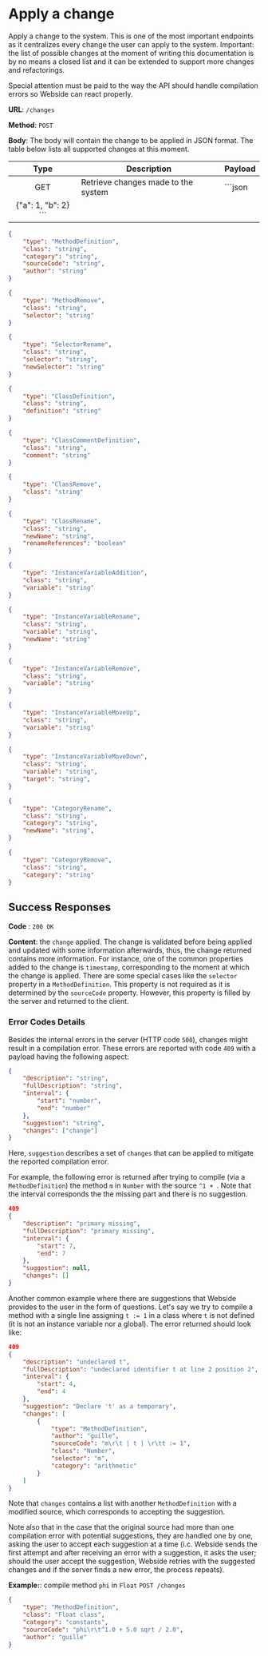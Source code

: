 # Apply a change
Apply a change to the system.
This is one of the most important endpoints as it centralizes every change the user can apply to the system.
Important: the list of possible changes at the moment of writing this documentation is by no means a closed list and it can be extended to support more changes and refactorings.

Special attention must be paid to the way the API should handle compilation errors so Webside can react properly.

**URL**: `/changes`

**Method**: `POST`

**Body**: The body will contain the change to be applied in JSON format. The table below lists all supported changes at this moment.

| Type | Description | Payload |
| :--: | -- | -- |
| GET | Retrieve changes made to the system | ```json 
{"a": 1, "b": 2} ``` |

```json
{
    "type": "MethodDefinition",
    "class": "string",
    "category": "string",
    "sourceCode": "string",
    "author": "string"
}
```

```json
{
    "type": "MethodRemove",
    "class": "string",
    "selector": "string"
}
```

```json
{
    "type": "SelectorRename",
    "class": "string",
    "selector": "string",
    "newSelector": "string"
}
```

```json
{
    "type": "ClassDefinition",
    "class": "string",
    "definition": "string"
}
```

```json
{
    "type": "ClassCommentDefinition",
    "class": "string",
    "comment": "string"
}
```

```json
{
    "type": "ClassRemove",
    "class": "string"
}
```

```json
{
    "type": "ClassRename",
    "class": "string",
    "newName": "string",
    "renameReferences": "boolean"
}
```

```json
{
    "type": "InstanceVariableAddition",
    "class": "string",
    "variable": "string"
}
```

```json
{
    "type": "InstanceVariableRename",
    "class": "string",
    "variable": "string",
    "newName": "string"
}
```

```json
{
    "type": "InstanceVariableRemove",
    "class": "string",
    "variable": "string"
}
```

```json
{
    "type": "InstanceVariableMoveUp",
    "class": "string",
    "variable": "string"
}
```

```json
{
    "type": "InstanceVariableMoveDown",
    "class": "string",
    "variable": "string",
    "target": "string",
}
```

```json
{
    "type": "CategoryRename",
    "class": "string",
    "category": "string",
    "newName": "string",
}
```

```json
{
    "type": "CategoryRemove",
    "class": "string",
    "category": "string"
}
```

## Success Responses

**Code** : `200 OK`

**Content**: the `change` applied.
The change is validated before being applied and updated with some information afterwards, thus, the change returned contains more information. For instance, one of the common properties added to the change is `timestamp`, corresponding to the moment at which the change is applied.
There are some special cases like the `selector` property in a `MethodDefinition`. This property is not required as it is determined by the `sourceCode` property. However, this property is filled by the server and returned to the client.

### Error Codes Details
Besides the internal errors in the server (HTTP code `500`), changes might result in a compilation error. These errors are reported with code `409` with a payload having the following aspect:
```json
{
	"description": "string",
	"fullDescription": "string",
	"interval": {
		"start": "number",
		"end": "number"
	},
	"suggestion": "string",
	"changes": ["change"]
}
```
Here, `suggestion` describes a set of `changes` that can be applied to mitigate the reported compilation error.

For example, the following error is returned after trying to compile (via a `MethodDefinition`) the method `m` in `Number` with the source `^1 + `. Note that the interval corresponds the the missing part and there is no suggestion.

```json
409
{
	"description": "primary missing",
	"fullDescription": "primary missing",
	"interval": {
		"start": 7,
		"end": 7
	},
	"suggestion": null,
	"changes": []
}
```

Another common example where there are suggestions that Webside provides to the user in the form of questions.
Let's say we try to compile a method with a single line assigning `t := 1` in a class where `t` is not defined (it is not an instance variable nor a global).
The error returned should look like: 
```json
409
{
	"description": "undeclared t",
	"fullDescription": "undeclared identifier t at line 2 position 2",
	"interval": {
		"start": 4,
		"end": 4
	},
	"suggestion": "Declare 't' as a temporary",
	"changes": [
		{
			"type": "MethodDefinition",
			"author": "guille",
			"sourceCode": "m\r\t | t | \r\tt := 1",
			"class": "Number",
			"selector": "m",
			"category": "arithmetic"
		}
	]
}
```

Note that `changes` contains a list with another `MethodDefinition` with a modified source, which corresponds to accepting the suggestion.

Note also that in the case that the original source had more than one compilation error with potential suggestions, they are handled one by one, asking the user to accept each suggestion at a time (i.c. Webside sends the first attempt and after receiving an error with a suggestion, it asks the user; should the user accept the suggestion, Webside retries with the suggested changes and if the server finds a new error, the process repeats).

**Example:**: compile method `phi` in `Float`
`POST /changes`

```json
{
    "type": "MethodDefinition",
    "class": "Float class",
    "category": "constants",
    "sourceCode": "phi\r\t^1.0 + 5.0 sqrt / 2.0",
    "author": "guille"
}
```